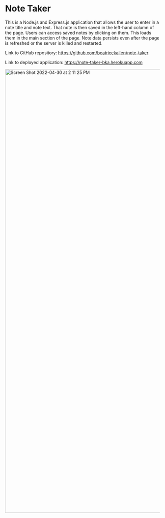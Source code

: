 # Note Taker

This is a Node.js and Express.js application that allows the user to enter in a note title and note text. That note is then saved in the left-hand column of the page. Users can access saved notes by clicking on them. This loads them in the main section of the page. Note data persists even after the page is refreshed or the server is killed and restarted.

Link to GitHub repository: https://github.com/beatricekallen/note-taker

Link to deployed application: https://note-taker-bka.herokuapp.com

<img width="1440" alt="Screen Shot 2022-04-30 at 2 11 25 PM" src="https://user-images.githubusercontent.com/98243455/166117468-1fbb333d-0b14-4ff6-825d-bcdca52753b4.png">
